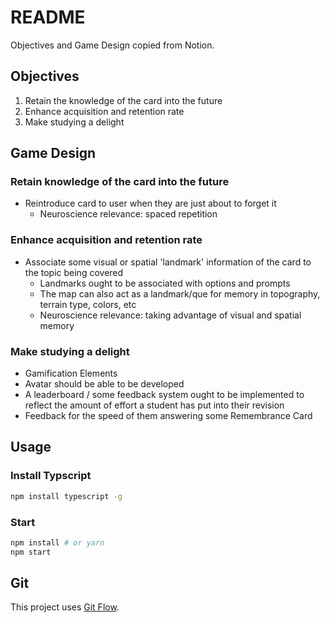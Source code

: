 # README

Objectives and Game Design copied from Notion.

## Objectives

1. Retain the knowledge of the card into the future
2. Enhance acquisition and retention rate
3. Make studying a delight

## Game Design

### Retain knowledge of the card into the future

- Reintroduce card to user when they are just about to forget it
  - Neuroscience relevance: spaced repetition

### Enhance acquisition and retention rate

- Associate some visual or spatial 'landmark' information of the card to the topic being covered
  - Landmarks ought to be associated with options and prompts
  - The map can also act as a landmark/que for memory in topography, terrain type, colors, etc
  - Neuroscience relevance: taking advantage of visual and spatial memory

### Make studying a delight

- Gamification Elements
- Avatar should be able to be developed
- A leaderboard / some feedback system ought to be implemented to reflect the amount of effort a student has put into their revision
- Feedback for the speed of them answering some Remembrance Card

## Usage

### Install Typscript

``` bash
npm install typescript -g
```

### Start

``` bash
npm install # or yarn
npm start
```

## Git

This project uses [Git Flow](https://www.atlassian.com/git/tutorials/comparing-workflows/gitflow-workflow).
